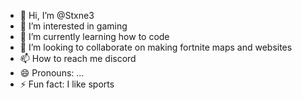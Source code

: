 - 👋 Hi, I’m @Stxne3
- 👀 I’m interested in gaming
- 🌱 I’m currently learning how to code
- 💞️ I’m looking to collaborate on making fortnite maps and websites
- 📫 How to reach me discord
- 😄 Pronouns: ...
- ⚡ Fun fact: I like sports

<!---
Stxne3/Stxne3 is a ✨ special ✨ repository because its `README.md` (this file) appears on your GitHub profile.
You can click the Preview link to take a look at your changes.
--->
